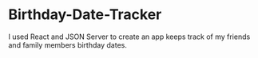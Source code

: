 # Birthday-Date-Tracker
I used React and JSON Server to create an app keeps track of my friends and family members birthday dates.
